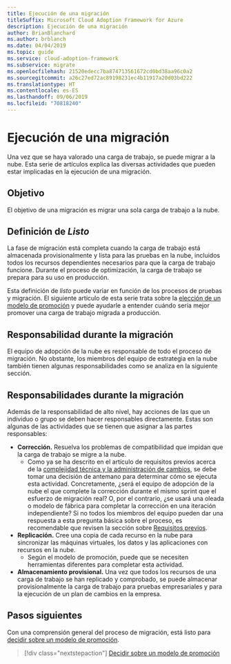 ```yaml
---
title: Ejecución de una migración
titleSuffix: Microsoft Cloud Adoption Framework for Azure
description: Ejecución de una migración
author: BrianBlanchard
ms.author: brblanch
ms.date: 04/04/2019
ms.topic: guide
ms.service: cloud-adoption-framework
ms.subservice: migrate
ms.openlocfilehash: 21520edecc7ba874713561672cd0bd38aa96c0a2
ms.sourcegitcommit: a26c27ed72ac89198231ec4b11917a20d03bd222
ms.translationtype: HT
ms.contentlocale: es-ES
ms.lasthandoff: 09/06/2019
ms.locfileid: "70818240"
---
```

# <a name="execute-a-migration"></a>Ejecución de una migración

Una vez que se haya valorado una carga de trabajo, se puede migrar a la nube. Esta serie de artículos explica las diversas actividades que pueden estar implicadas en la ejecución de una migración.

## <a name="objective"></a>Objetivo

El objetivo de una migración es migrar una sola carga de trabajo a la nube.

## <a name="definition-of-done"></a>Definición de *Listo*

La fase de migración está completa cuando la carga de trabajo está almacenada provisionalmente y lista para las pruebas en la nube, incluidos todos los recursos dependientes necesarios para que la carga de trabajo funcione. Durante el proceso de optimización, la carga de trabajo se prepara para su uso en producción.

Esta definición de *listo* puede variar en función de los procesos de pruebas y migración. El siguiente artículo de esta serie trata sobre la [elección de un modelo de promoción](./promotion-models.md) y puede ayudarle a entender cuándo sería mejor promover una carga de trabajo migrada a producción.

## <a name="accountability-during-migration"></a>Responsabilidad durante la migración

El equipo de adopción de la nube es responsable de todo el proceso de migración. No obstante, los miembros del equipo de estrategia en la nube también tienen algunas responsabilidades como se analiza en la siguiente sección.

## <a name="responsibilities-during-migration"></a>Responsabilidades durante la migración

Además de la responsabilidad de alto nivel, hay acciones de las que un individuo o grupo se deben hacer responsables directamente. Estas son algunas de las actividades que se tienen que asignar a las partes responsables:

- **Corrección.** Resuelva los problemas de compatibilidad que impidan que la carga de trabajo se migre a la nube.
  - Como ya se ha descrito en el artículo de requisitos previos acerca de la [complejidad técnica y la administración de cambios](../prerequisites/technical-complexity.md), se debe tomar una decisión de antemano para determinar cómo se ejecuta esta actividad. Concretamente, ¿será el equipo de adopción de la nube el que complete la corrección durante el mismo sprint que el esfuerzo de migración real? O, por el contrario, ¿se usará una oleada o modelo de fábrica para completar la corrección en una iteración independiente? Si no todos los miembros del equipo pueden dar una respuesta a esta pregunta básica sobre el proceso, es recomendable que revisen la sección sobre [Requisitos previos](../prerequisites/index.md).
- **Replicación.** Cree una copia de cada recurso en la nube para sincronizar las máquinas virtuales, los datos y las aplicaciones con recursos en la nube.
  - Según el modelo de promoción, puede que se necesiten herramientas diferentes para completar esta actividad.
- **Almacenamiento provisional.** Una vez que todos los recursos de una carga de trabajo se han replicado y comprobado, se puede almacenar provisionalmente la carga de trabajo para pruebas empresariales y para la ejecución de un plan de cambios en la empresa.

## <a name="next-steps"></a>Pasos siguientes

Con una comprensión general del proceso de migración, está listo para [decidir sobre un modelo de promoción](./promotion-models.md).

> [!div class="nextstepaction"]
> [Decidir sobre un modelo de promoción](./promotion-models.md)
